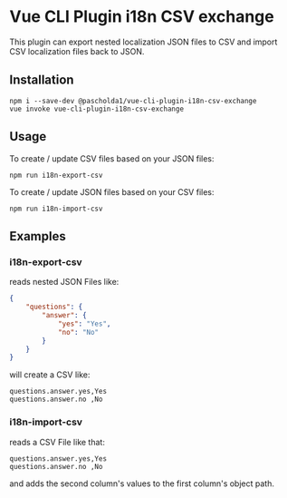 # Vue CLI Plugin i18n CSV exchange

This plugin can export nested localization JSON files to CSV and import CSV localization files back to JSON.

## Installation

````shell
npm i --save-dev @pascholda1/vue-cli-plugin-i18n-csv-exchange 
vue invoke vue-cli-plugin-i18n-csv-exchange
````

## Usage

To create / update CSV files based on your JSON files:

````shell
npm run i18n-export-csv
````

To create / update JSON files based on your CSV files:

````shell
npm run i18n-import-csv
````

## Examples

### i18n-export-csv

reads nested JSON Files like:

`````json
{
	"questions": {
		"answer": {
			"yes": "Yes",
			"no": "No"
		}
	}
}
`````

will create a CSV like:

```csv
questions.answer.yes,Yes
questions.answer.no ,No
```

### i18n-import-csv

reads a CSV File like that:

```csv
questions.answer.yes,Yes
questions.answer.no ,No
```

and adds the second column's values to the first column's object path.
